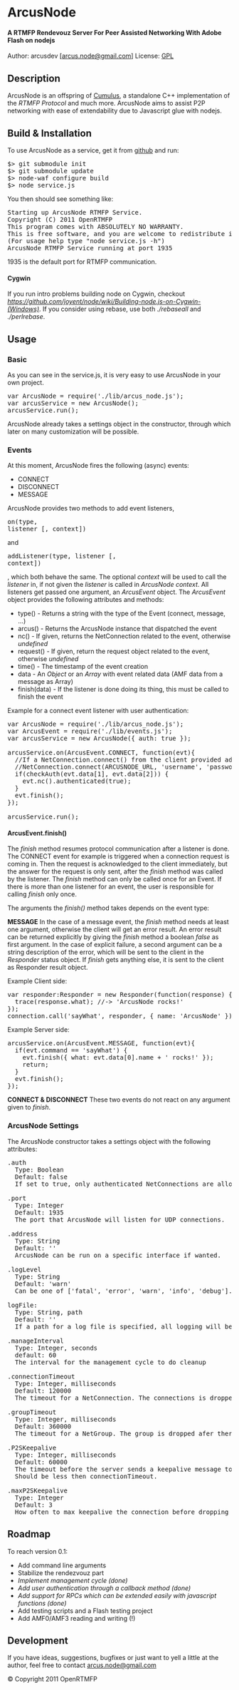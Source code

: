 # ArcusNode
#### A RTMFP Rendevouz Server For Peer Assisted Networking With Adobe Flash on nodejs

Author: arcusdev [arcus.node@gmail.com]
License: [GPL](http://www.gnu.org/licenses/) 

## Description
ArcusNode is an offspring of [Cumulus](http://github.com/OpenRTMFP/Cumulus), a standalone C++ implementation of the _RTMFP Protocol_ and much more. ArcusNode aims to assist P2P networking with ease of extendability due to Javascript glue with nodejs.

## Build & Installation
To use ArcusNode as a service, get it from [github](http://github.com/OpenRTMFP/ArcusNode) and run:
<pre>
$> git submodule init
$> git submodule update
$> node-waf configure build
$> node service.js
</pre>
You then should see something like:
<pre>
Starting up ArcusNode RTMFP Service.
Copyright (C) 2011 OpenRTMFP
This program comes with ABSOLUTELY NO WARRANTY.
This is free software, and you are welcome to redistribute it under certain conditions.
(For usage help type "node service.js -h")
ArcusNode RTMFP Service running at port 1935
</pre>
1935 is the default port for RTMFP communication.

#### Cygwin
If you run intro problems building node on Cygwin, checkout _https://github.com/joyent/node/wiki/Building-node.js-on-Cygwin-(Windows)_.
If you consider using rebase, use both _./rebaseall_ and _./perlrebase_.

## Usage
### Basic
As you can see in the service.js, it is very easy to use ArcusNode in your own project.
<pre>
var ArcusNode = require('./lib/arcus_node.js');
var arcusService = new ArcusNode();
arcusService.run();
</pre>
ArcusNode already takes a settings object in the constructor, through which later on many customization will be possible.

### Events

At this moment, ArcusNode fires the following (async) events:

* CONNECT
* DISCONNECT
* MESSAGE

ArcusNode provides two methods to add event listeners, <pre>on(type, listener [, context])</pre> and <pre>addListener(type, listener [, context])</pre>,
which both behave the same. The optional _context_ will be used to call the _listener_ in, if not given the _listener_ is called in _ArcusNode context_.
All listeners get passed one argument, an _ArcusEvent_ object. 
The _ArcusEvent_ object provides the following attributes and methods:

* type() - Returns a string with the type of the Event (connect, message, ...)
* arcus() - Returns the ArcusNode instance that dispatched the event
* nc() - If given, returns the NetConnection related to the event, otherwise _undefined_
* request() - If given, return the request object related to the event, otherwise _undefined_
* time() - The timestamp of the event creation
* data - An _Object_ or an _Array_ with event related data (AMF data from a message as Array)
* finish(data) - If the listener is done doing its thing, this must be called to finish the event

Example for a connect event listener with user authentication:
<pre>
var ArcusNode = require('./lib/arcus_node.js');
var ArcusEvent = require('./lib/events.js');
var arcusService = new ArcusNode({ auth: true });

arcusService.on(ArcusEvent.CONNECT, function(evt){
  //If a NetConnection.connect() from the client provided additional arguments, they will be in evt.data Array from index 1
  //NetConnection.connect(ARCUSNODE_URL, 'username', 'password'); -> evt.data[1] == 'username' && evt.data[2] == 'password'
  if(checkAuth(evt.data[1], evt.data[2])) {
    evt.nc().authenticated(true);
  }
  evt.finish();
});

arcusService.run();
</pre>

#### ArcusEvent.finish()
The _finish_ method resumes protocol communication after a listener is done.
The CONNECT event for example is triggered when a connection request is coming in. Then the request is acknowledged to the client immediately,
but the answer for the request is only sent, after the _finish_ method was called by the listener. The _finish_ method can only be called once for an Event.
If there is more than one listener for an event, the user is responsible for calling _finish_ only once.

The arguments the _finish()_ method takes depends on the event type:

**MESSAGE**
In the case of a message event, the _finish_ method needs at least one argument,
otherwise the client will get an error result. An error result can be returned explicitly by giving the _finish_ method a boolean _false_ as first argument.
In the case of explicit failure, a second argument can be a string description of the error, which will be sent to the client in the _Responder_ status object.
If _finish_ gets anything else, it is sent to the client as Responder result object.

Example Client side:
<pre>
var responder:Responder = new Responder(function(response) {
  trace(response.what); //-> 'ArcusNode rocks!'
});
connection.call('sayWhat', responder, { name: 'ArcusNode' });
</pre>

Example Server side:
<pre>
arcusService.on(ArcusEvent.MESSAGE, function(evt){
  if(evt.command == 'sayWhat') {
    evt.finish({ what: evt.data[0].name + ' rocks!' });
    return;
  }
  evt.finish();
});
</pre>

**CONNECT & DISCONNECT**
These two events do not react on any argument given to _finish_.

### ArcusNode Settings

The ArcusNode constructor takes a settings object with the following attributes:

<pre>
.auth 
  Type: Boolean 
  Default: false 
  If set to true, only authenticated NetConnections are allowed, others get disconnected.
  
.port
  Type: Integer
  Default: 1935
  The port that ArcusNode will listen for UDP connections.
  
.address
  Type: String
  Default: ''
  ArcusNode can be run on a specific interface if wanted.
  
.logLevel
  Type: String
  Default: 'warn'
  Can be one of ['fatal', 'error', 'warn', 'info', 'debug'].
  
logFile:
  Type: String, path
  Default: ''
  If a path for a log file is specified, all logging will be written to that file.

.manageInterval 
  Type: Integer, seconds 
  default: 60 
  The interval for the management cycle to do cleanup

.connectionTimeout 
  Type: Integer, milliseconds 
  Default: 120000 
  The timeout for a NetConnection. The connections is dropped after the NetConnection was unused for that amount of time. 

.groupTimeout
  Type: Integer, milliseconds
  Default: 360000
  The timeout for a NetGroup. The group is dropped afer there was no interaction for that amount of time.

.P2SKeepalive
  Type: Integer, milliseconds
  Default: 60000
  The timeout before the server sends a keepalive message to the client.
  Should be less then connectionTimeout.

.maxP2SKeepalive
  Type: Integer
  Default: 3
  How often to max keepalive the connection before dropping it.
</pre>

## Roadmap
To reach version 0.1:

* Add command line arguments
* Stabilize the rendezvouz part
* _Implement management cycle (done)_
* _Add user authentication through a callback method (done)_
* _Add support for RPCs which can be extended easily with javascript functions (done)_
* Add testing scripts and a Flash testing project
* Add AMF0/AMF3 reading and writing (!)

## Development
If you have ideas, suggestions, bugfixes or just want to yell a little at the author,
feel free to contact arcus.node@gmail.com


&copy; Copyright 2011 OpenRTMFP
